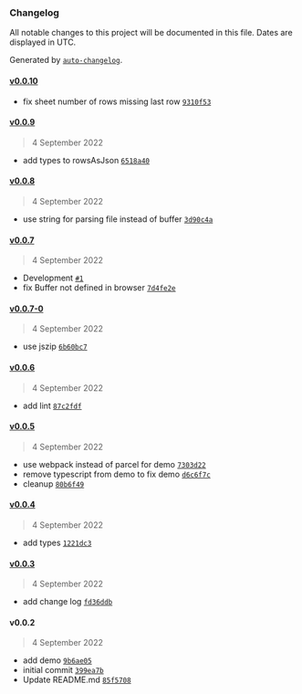 ### Changelog

All notable changes to this project will be documented in this file. Dates are displayed in UTC.

Generated by [`auto-changelog`](https://github.com/CookPete/auto-changelog).

#### [v0.0.10](https://github.com/tuvia-r/lightwaight-xlsx-file-parser/compare/v0.0.9...v0.0.10)

- fix sheet number of rows missing last row [`9310f53`](https://github.com/tuvia-r/lightwaight-xlsx-file-parser/commit/9310f53cba24d6dbf73a0f4443c81236509abb11)

#### [v0.0.9](https://github.com/tuvia-r/lightwaight-xlsx-file-parser/compare/v0.0.8...v0.0.9)

> 4 September 2022

- add types to rowsAsJson [`6518a40`](https://github.com/tuvia-r/lightwaight-xlsx-file-parser/commit/6518a400fe02cc4649fad958da8417d7a8155667)

#### [v0.0.8](https://github.com/tuvia-r/lightwaight-xlsx-file-parser/compare/v0.0.7...v0.0.8)

> 4 September 2022

- use string for parsing file instead of buffer [`3d90c4a`](https://github.com/tuvia-r/lightwaight-xlsx-file-parser/commit/3d90c4aeef5d22a06093b6ae056f330c05930eb2)

#### [v0.0.7](https://github.com/tuvia-r/lightwaight-xlsx-file-parser/compare/v0.0.7-0...v0.0.7)

> 4 September 2022

- Development [`#1`](https://github.com/tuvia-r/lightwaight-xlsx-file-parser/pull/1)
- fix Buffer not defined in browser [`7d4fe2e`](https://github.com/tuvia-r/lightwaight-xlsx-file-parser/commit/7d4fe2e151c8901323664c39acd17ad2533133aa)

#### [v0.0.7-0](https://github.com/tuvia-r/lightwaight-xlsx-file-parser/compare/v0.0.6...v0.0.7-0)

> 4 September 2022

- use jszip [`6b60bc7`](https://github.com/tuvia-r/lightwaight-xlsx-file-parser/commit/6b60bc70dad8344fe66ecf8b77712b10a0f70793)

#### [v0.0.6](https://github.com/tuvia-r/lightwaight-xlsx-file-parser/compare/v0.0.5...v0.0.6)

> 4 September 2022

- add lint [`87c2fdf`](https://github.com/tuvia-r/lightwaight-xlsx-file-parser/commit/87c2fdf57dfa76a5f0d3a2e868723a851b30744f)

#### [v0.0.5](https://github.com/tuvia-r/lightwaight-xlsx-file-parser/compare/v0.0.4...v0.0.5)

> 4 September 2022

- use webpack instead of parcel for demo [`7303d22`](https://github.com/tuvia-r/lightwaight-xlsx-file-parser/commit/7303d2211d70b3774d76244a0b8f91d3929c4f19)
- remove typescript from demo to fix demo [`d6c6f7c`](https://github.com/tuvia-r/lightwaight-xlsx-file-parser/commit/d6c6f7c2a6070015d1e2697de8ac98892661cfb5)
- cleanup [`80b6f49`](https://github.com/tuvia-r/lightwaight-xlsx-file-parser/commit/80b6f499f02e02ca404ca4a3518f65bf4a50e728)

#### [v0.0.4](https://github.com/tuvia-r/lightwaight-xlsx-file-parser/compare/v0.0.3...v0.0.4)

> 4 September 2022

- add types [`1221dc3`](https://github.com/tuvia-r/lightwaight-xlsx-file-parser/commit/1221dc392736df03ae29b882217e70df34bb0780)

#### [v0.0.3](https://github.com/tuvia-r/lightwaight-xlsx-file-parser/compare/v0.0.2...v0.0.3)

> 4 September 2022

- add change log [`fd36ddb`](https://github.com/tuvia-r/lightwaight-xlsx-file-parser/commit/fd36ddb5ac90bac75074df33a638a416189a5d90)

#### v0.0.2

> 4 September 2022

- add demo [`9b6ae05`](https://github.com/tuvia-r/lightwaight-xlsx-file-parser/commit/9b6ae053885ccf4ad1325e90c5a11342abefab09)
- initial commit [`399ea7b`](https://github.com/tuvia-r/lightwaight-xlsx-file-parser/commit/399ea7ba071a559d5aee5effae7b63eb4ccec835)
- Update README.md [`85f5708`](https://github.com/tuvia-r/lightwaight-xlsx-file-parser/commit/85f570811d19476cf46f6ccbb36eebd64ee55568)

